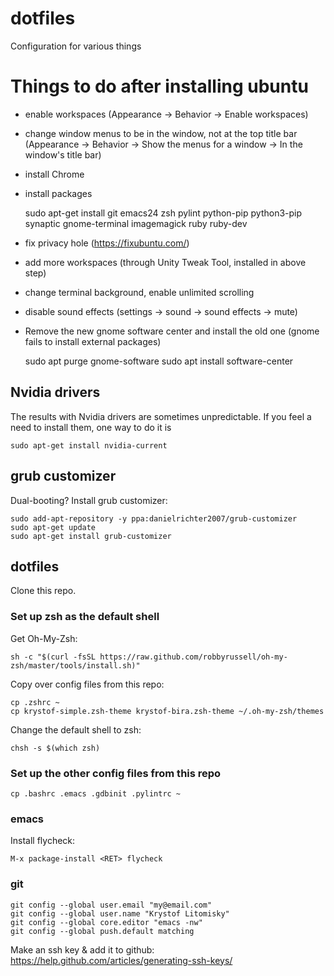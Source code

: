 # dotfiles
Configuration for various things



# Things to do after installing ubuntu

* enable workspaces
  (Appearance -> Behavior -> Enable workspaces)
* change window menus to be in the window, not at the top title bar
  (Appearance -> Behavior -> Show the menus for a window -> In the window's title bar)

* install Chrome
* install packages

	sudo apt-get install git emacs24 zsh pylint python-pip python3-pip synaptic gnome-terminal imagemagick ruby ruby-dev

* fix privacy hole (https://fixubuntu.com/)
* add more workspaces (through Unity Tweak Tool, installed in above step)
* change terminal background, enable unlimited scrolling
* disable sound effects (settings -> sound -> sound effects -> mute)
* Remove the new gnome software center and install the old one
  (gnome fails to install external packages)

	 sudo apt purge gnome-software
	 sudo apt install software-center


## Nvidia drivers

The results with Nvidia drivers are sometimes unpredictable.
If you feel a need to install them, one way to do it is

    sudo apt-get install nvidia-current


## grub customizer

Dual-booting? Install grub customizer:

    sudo add-apt-repository -y ppa:danielrichter2007/grub-customizer
    sudo apt-get update
    sudo apt-get install grub-customizer


## dotfiles

Clone this repo.

### Set up zsh as the default shell

Get Oh-My-Zsh:

    sh -c "$(curl -fsSL https://raw.github.com/robbyrussell/oh-my-zsh/master/tools/install.sh)"

Copy over config files from this repo:

    cp .zshrc ~
    cp krystof-simple.zsh-theme krystof-bira.zsh-theme ~/.oh-my-zsh/themes

Change the default shell to zsh:

    chsh -s $(which zsh)


### Set up the other config files from this repo

    cp .bashrc .emacs .gdbinit .pylintrc ~




### emacs

Install flycheck:

    M-x package-install <RET> flycheck


### git

    git config --global user.email "my@email.com"
    git config --global user.name "Krystof Litomisky"
    git config --global core.editor "emacs -nw"
    git config --global push.default matching

Make an ssh key & add it to github: https://help.github.com/articles/generating-ssh-keys/
